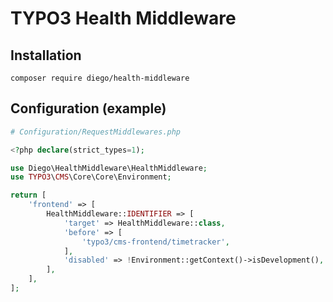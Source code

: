 # TYPO3 Health Middleware

## Installation

`composer require diego/health-middleware`

## Configuration (example)

```php
# Configuration/RequestMiddlewares.php

<?php declare(strict_types=1);

use Diego\HealthMiddleware\HealthMiddleware;
use TYPO3\CMS\Core\Core\Environment;

return [
    'frontend' => [
        HealthMiddleware::IDENTIFIER => [
            'target' => HealthMiddleware::class,
            'before' => [
                'typo3/cms-frontend/timetracker',
            ],
            'disabled' => !Environment::getContext()->isDevelopment(),
        ],
    ],
];
```
